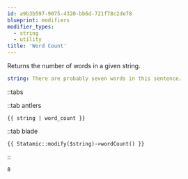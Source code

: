 ```yaml
---
id: a9b3b597-9075-4320-bb6d-721f78c2de78
blueprint: modifiers
modifier_types:
  - string
  - utility
title: 'Word Count'
---
```

Returns the number of words in a given string.

```yaml
string: There are probably seven words in this sentence.
```

::tabs

::tab antlers
```antlers
{{ string | word_count }}
```
::tab blade
```blade
{{ Statamic::modify($string)->wordCount() }}
```
::

```html
8
```
